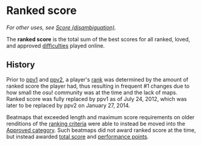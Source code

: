 # Ranked score

*For other uses, see [Score (disambiguation)](/wiki/Disambiguation/Score).*

The **ranked score** is the total sum of the best scores for all ranked, loved, and approved [difficulties](/wiki/Beatmap/Difficulty) played online.

## History

Prior to [ppv1](/wiki/Performance_points/ppv1) and [ppv2](/wiki/Performance_points/ppv2), a player's [rank](/wiki/Ranking) was determined by the amount of ranked score the player had, thus resulting in frequent #1 changes due to how small the osu! community was at the time and the lack of maps. Ranked score was fully replaced by ppv1 as of July 24, 2012, which was later to be replaced by ppv2 on January 27, 2014.

Beatmaps that exceeded length and maximum score requirements on older renditions of the [ranking criteria](/wiki/Ranking_Criteria) were able to instead be moved into the [Approved category](/wiki/Beatmap/Category#approved). Such beatmaps did not award ranked score at the time, but instead awarded [total score](/wiki/Gameplay/Score/Total_score) and [performance points](/wiki/Performance_points).
